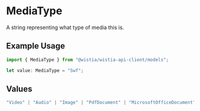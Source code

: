 # MediaType

A string representing what type of media this is.

## Example Usage

```typescript
import { MediaType } from "@wistia/wistia-api-client/models";

let value: MediaType = "Swf";
```

## Values

```typescript
"Video" | "Audio" | "Image" | "PdfDocument" | "MicrosoftOfficeDocument" | "Swf" | "UnknownType"
```
